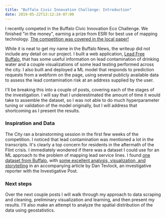 ```yaml
---
title: "Buffalo Civic Innovation Challenge: Introduction"
date: 2019-05-22T13:12:24-07:00
---
```


I recently competed in the Buffalo Civic Innovation Eco Challenge. We finished "in the money", earning a prize from ESRI for best use of mapping technology. [The competition was covered in the local paper!](https://buffalonews.com/2019/05/20/cool-buffalo-pair-wins-eco-challenge-competition/)

While it is neat to get my name in the Buffalo News, the writeup did not include any detail on our project. I built a web application, [Lead Free Buffalo](https://leadfreebflo.com), that has some useful information on lead contamination of drinking water and a couple visualizations of some lead testing performed across the city. I also built and deployed a ML model that responds to prediction requests from a webform on the page, using several publicly available data to assess the lead contamination risk at an address supplied by the user. 

I'll be breaking this into a couple of posts, covering each of the stages of the investigation. I will say that I underestimated the amount of time it would take to assemble the dataset, so I was not able to do much hyperparameter tuning or validation of the model originally, but I will address that shortcoming as I present the results. 

### Inspiration and Data

The City ran a brainstorming session in the first few weeks of the competition. I noticed that lead contamination was mentioned a lot in the transcripts. It's clearly a top concern for residents in the aftermath of the Flint crisis. I immediately wondered if there was a dataset I could use for an ML approach to the problem of mapping lead service lines. I found [one dataset from Buffalo](https://investigativepost.carto.com/tables/buffalo_lead/public), with [some excellent analysis, visualization, and storytelling](http://interactive.investigativepost.org/lead-buffalo-2016/) in an accompanying article by Dan Tevlock, an investigative reporter with the Investigative Post. 

### Next steps

Over the next couple posts I will walk through my approach to data scraping and cleaning, preliminary visualization and learning, and then present my results. I'll also make an attempt to analyze the spatial distribution of the data using geostatistics. 